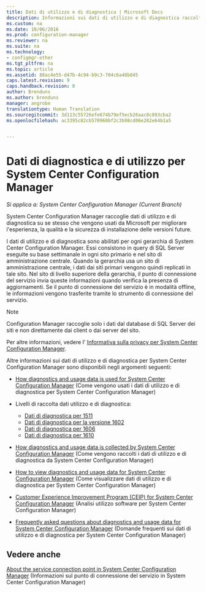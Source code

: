 ```yaml
---
title: Dati di utilizzo e di diagnostica | Microsoft Docs
description: Informazioni sui dati di utilizzo e di diagnostica raccolti da System Center Configuration Manager.
ms.custom: na
ms.date: 10/06/2016
ms.prod: configuration-manager
ms.reviewer: na
ms.suite: na
ms.technology:
- configmgr-other
ms.tgt_pltfrm: na
ms.topic: article
ms.assetid: 88ac4e55-d47b-4c94-b9c3-704c6a48b845
caps.latest.revision: 9
caps.handback.revision: 0
author: Brenduns
ms.author: brenduns
manager: angrobe
translationtype: Human Translation
ms.sourcegitcommit: 3d113c55726efe674b79ef5ecb26aac8c893cba2
ms.openlocfilehash: ac3395c82cb570960bf2c3b98cd06e282e64b1a5


---
```

# <a name="diagnostics-and-usage-data-for-system-center-configuration-manager"></a>Dati di diagnostica e di utilizzo per System Center Configuration Manager

*Si applica a: System Center Configuration Manager (Current Branch)*

System Center Configuration Manager raccoglie dati di utilizzo e di diagnostica su se stesso che vengono usati da Microsoft per migliorare l'esperienza, la qualità e la sicurezza di installazione delle versioni future.  

 I dati di utilizzo e di diagnostica sono abilitati per ogni gerarchia di System Center Configuration Manager. Essi consistono in query di SQL Server eseguite su base settimanale in ogni sito primario e nel sito di amministrazione centrale. Quando la gerarchia usa un sito di amministrazione centrale, i dati dai siti primari vengono quindi replicati in tale sito. Nel sito di livello superiore della gerarchia, il punto di connessione del servizio invia queste informazioni quando verifica la presenza di aggiornamenti. Se il punto di connessione del servizio è in modalità offline, le informazioni vengono trasferite tramite lo strumento di connessione del servizio.  

> [!NOTE]  
>  Configuration Manager raccoglie solo i dati dal database di SQL Server dei siti e non direttamente dai client o dai server del sito.  

 Per altre informazioni, vedere l' [Informativa sulla privacy per System Center Configuration Manager](http://go.microsoft.com/fwlink/?LinkID=626527).  

 Altre informazioni sui dati di utilizzo e di diagnostica per System Center Configuration Manager sono disponibili negli argomenti seguenti:  

-   [How diagnostics and usage data is used for System Center Configuration Manager](../../../core/plan-design/diagnostics/how-diagnostics-and-usage-data-is-used.md) (Come vengono usati i dati di utilizzo e di diagnostica per System Center Configuration Manager)  

-   Livelli di raccolta dati utilizzo e di diagnostica:
    - [Dati di diagnostica per 1511](/sccm/core/plan-design/diagnostics/levels-of-diagnostic-usage-data-collection-1511)
    - [Dati di diagnostica per la versione 1602](/sccm/core/plan-design/diagnostics/levels-of-diagnostic-usage-data-collection-1602)
    - [Dati di diagnostica per 1606](/sccm/core/plan-design/diagnostics/levels-of-diagnostic-usage-data-collection-1606)  
    - [Dati di diagnostica per 1610](/sccm/core/plan-design/diagnostics/levels-of-diagnostic-usage-data-collection-1610)  

-   [How diagnostics and usage data is collected by System Center Configuration Manager](../../../core/plan-design/diagnostics/how-diagnostics-and-usage-data-is-collected.md) (Come vengono raccolti i dati di utilizzo e di diagnostica da System Center Configuration Manager)  

-   [How to view diagnostics and usage data for System Center Configuration Manager](../../../core/plan-design/diagnostics/view-diagnostics-and-usage-data.md) (Come visualizzare dati di utilizzo e di diagnostica per System Center Configuration Manager)  

-   [Customer Experience Improvement Program (CEIP) for System Center Configuration Manager](../../../core/plan-design/diagnostics/customer-experience-improvement-program-ceip.md) (Analisi utilizzo software per System Center Configuration Manager)  

-   [Frequently asked questions about diagnostics and usage data for System Center Configuration Manager](../../../core/understand/frequently-asked-questions-about-diagnostics-and-usage-data.md) (Domande frequenti sui dati di utilizzo e di diagnostica per System Center Configuration Manager)  

## <a name="see-also"></a>Vedere anche  
 [About the service connection point in System Center Configuration Manager](../../../core/servers/deploy/configure/about-the-service-connection-point.md) (Informazioni sul punto di connessione del servizio in System Center Configuration Manager)



<!--HONumber=Dec16_HO3-->


